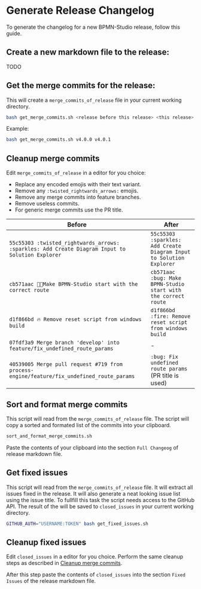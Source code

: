 # Generate Release Changelog

To generate the changelog for a new BPMN-Studio release, follow this guide.

## Create a new markdown file to the release:

TODO

## Get the merge commits for the release:

This will create a `merge_commits_of_release` file in your current working
directory.

```bash
bash get_merge_commits.sh <release before this release> <this release>
```

Example:

```bash
bash get_merge_commits.sh v4.0.0 v4.0.1
```

## Cleanup merge commits

Edit `merge_commits_of_release` in a editor for you choice:

- Replace any encoded emojis with their text variant.
- Remove any `:twisted_rightwards_arrows:` emojis.
- Remove any merge commits into feature branches.
- Remove useless commits.
- For generic merge commits use the PR title.

| Before                                                                                          | After                                                               |
|-------------------------------------------------------------------------------------------------|---------------------------------------------------------------------|
| `55c55303 :twisted_rightwards_arrows: :sparkles: Add Create Diagram Input to Solution Explorer` | `55c55303 :sparkles: Add Create Diagram Input to Solution Explorer` |
| `cb571aac 🔀🐛Make BPMN-Studio start with the correct route`                                    | `cb571aac :bug: Make BPMN-Studio start with the correct route`      |
| `d1f866bd 🔥 Remove reset script from windows build`                                            | `d1f866bd :fire: Remove reset script from windows build`            |
| `07fdf3a9 Merge branch 'develop' into feature/fix_undefined_route_params`                       | -                                                                   |
| `40539005 Merge pull request #719 from process-engine/feature/fix_undefined_route_params`       | `:bug: Fix undefined route params` (PR title is used)               |

## Sort and format merge commits

This script will read from the `merge_commits_of_release` file. The script will
copy a sorted and formated list of the commits into your clipboard.

```bash
sort_and_format_merge_commits.sh
```

Paste the contents of your clipboard into the section `Full Changeog` of
release markdown file.

## Get fixed issues

This script will read from the `merge_commits_of_release` file. It will extract
all issues fixed in the release. It will also generate a neat looking issue list
using the issue title. To fullfill this task the script needs access to the
GitHub API. The result of the will be saved to `closed_issues` in your current
working directory.

```bash
GITHUB_AUTH="USERNAME:TOKEN" bash get_fixed_issues.sh
```

## Cleanup fixed issues

Edit `closed_issues` in a editor for you choice. Perform the same cleanup steps
as described in [Cleanup merge commits](#cleanup-merge-commits).

After this step paste the contents of `closed_issues` into the section `Fixed
Issues` of the release markdown file.
